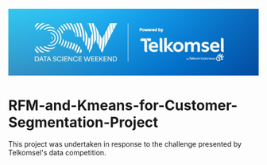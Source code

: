 <p align="center">
  <img src="./img/Logo.png">
</p>

# RFM-and-Kmeans-for-Customer-Segmentation-Project
This project was undertaken in response to the challenge presented by Telkomsel's data competition.
